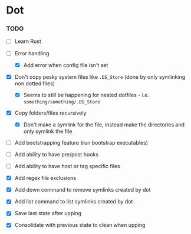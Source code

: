 # Dot

### TODO

- [ ] Learn Rust
- [ ] Error handling
  - [x] Add error when config file isn't set


- [x] Don't copy pesky system files like `.DS_Store` (done by only symlinking
  non dotted files)
  - [x] Seems to still be happening for nested dotfiles - i.e.
        `something/something/.DS_Store`
- [x] Copy folders/files recursively
  - [x] Don't make a symlink for the file, instead make the directories and only
    symlink the file


- [ ] Add bootstrapping feature (run bootstrap executables)
- [ ] Add ability to have pre/post hooks
- [ ] Add ability to have host or tag specific files


- [x] Add regex file exclusions

- [x] Add down command to remove symlinks created by dot
- [x] Add list command to list symlinks created by dot


- [x] Save last state after upping
- [x] Consolidate with previous state to clean when upping
